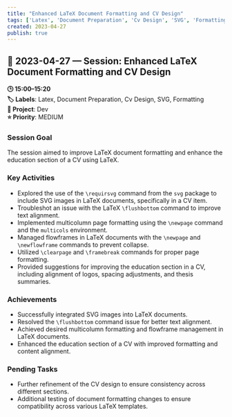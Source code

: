 ```yaml
---
title: "Enhanced LaTeX Document Formatting and CV Design"
tags: ['Latex', 'Document Preparation', 'Cv Design', 'SVG', 'Formatting']
created: 2023-04-27
publish: true
---
```


## 📅 2023-04-27 — Session: Enhanced LaTeX Document Formatting and CV Design

**🕒 15:00–15:20**  
**🏷️ Labels**: Latex, Document Preparation, Cv Design, SVG, Formatting  
**📂 Project**: Dev  
**⭐ Priority**: MEDIUM  


### Session Goal
The session aimed to improve LaTeX document formatting and enhance the education section of a CV using LaTeX.

### Key Activities
- Explored the use of the `\requirsvg` command from the `svg` package to include SVG images in LaTeX documents, specifically in a CV item.
- Troubleshot an issue with the LaTeX `\flushbottom` command to improve text alignment.
- Implemented multicolumn page formatting using the `\newpage` command and the `multicols` environment.
- Managed flowframes in LaTeX documents with the `\newpage` and `\newflowframe` commands to prevent collapse.
- Utilized `\clearpage` and `\framebreak` commands for proper page formatting.
- Provided suggestions for improving the education section in a CV, including alignment of logos, spacing adjustments, and thesis summaries.

### Achievements
- Successfully integrated SVG images into LaTeX documents.
- Resolved the `\flushbottom` command issue for better text alignment.
- Achieved desired multicolumn formatting and flowframe management in LaTeX documents.
- Enhanced the education section of a CV with improved formatting and content alignment.

### Pending Tasks
- Further refinement of the CV design to ensure consistency across different sections.
- Additional testing of document formatting changes to ensure compatibility across various LaTeX templates.
